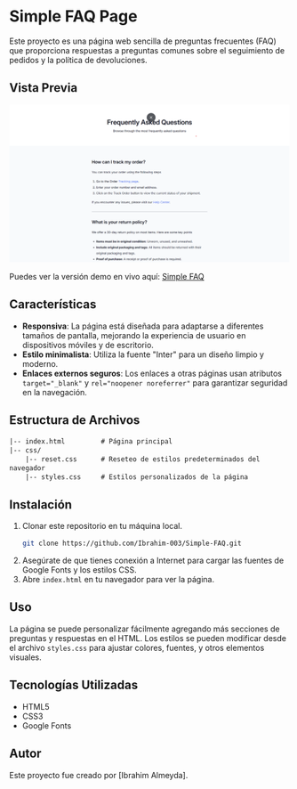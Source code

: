 # Simple FAQ Page

Este proyecto es una página web sencilla de preguntas frecuentes (FAQ) que proporciona respuestas a preguntas comunes sobre el seguimiento de pedidos y la política de devoluciones.

## Vista Previa

![Captura del Proyecto](./img/desktop-preview.png)

Puedes ver la versión demo en vivo aquí: [Simple FAQ](https://ibrahim-003.github.io/Simple-FAQ/)

## Características

- **Responsiva**: La página está diseñada para adaptarse a diferentes tamaños de pantalla, mejorando la experiencia de usuario en dispositivos móviles y de escritorio.
- **Estilo minimalista**: Utiliza la fuente "Inter" para un diseño limpio y moderno.
- **Enlaces externos seguros**: Los enlaces a otras páginas usan atributos `target="_blank"` y `rel="noopener noreferrer"` para garantizar seguridad en la navegación.

## Estructura de Archivos

```
|-- index.html         # Página principal
|-- css/
    |-- reset.css      # Reseteo de estilos predeterminados del navegador
    |-- styles.css     # Estilos personalizados de la página
```

## Instalación

1. Clonar este repositorio en tu máquina local.
   ```bash
   git clone https://github.com/Ibrahim-003/Simple-FAQ.git
   ```
2. Asegúrate de que tienes conexión a Internet para cargar las fuentes de Google Fonts y los estilos CSS.
3. Abre `index.html` en tu navegador para ver la página.


## Uso

La página se puede personalizar fácilmente agregando más secciones de preguntas y respuestas en el HTML. Los estilos se pueden modificar desde el archivo `styles.css` para ajustar colores, fuentes, y otros elementos visuales.

## Tecnologías Utilizadas

- HTML5
- CSS3
- Google Fonts

## Autor

Este proyecto fue creado por [Ibrahim Almeyda].
